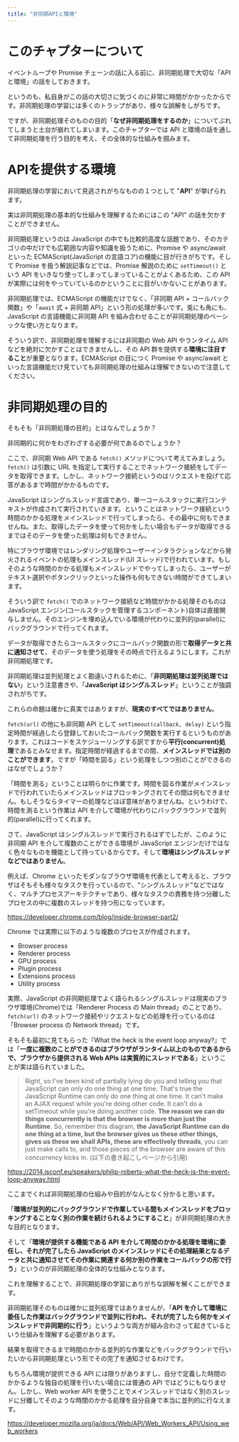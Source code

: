 ```yaml
---
title: "非同期APIと環境"
---
```


# このチャプターについて
イベントループや Promise チェーンの話に入る前に、非同期処理で大切な「API と環境」の話をしておきます。

というのも、私自身がこの話の大切さに気づくのに非常に時間がかかったからです。非同期処理の学習には多くのトラップがあり、様々な誤解をしがちです。

ですが、非同期処理そのものの目的「**なぜ非同期処理をするのか**」についてぶれてしまうと土台が崩れてしまいます。このチャプターでは API と環境の話を通して非同期処理を行う目的を考え、その全体的な仕組みを掴みます。

# APIを提供する環境
非同期処理の学習において見逃されがちなものの１つとして "**API**" が挙げられます。

実は非同期処理の基本的な仕組みを理解するためにはこの "API" の話を欠かすことができません。

非同期処理というのは JavaScript の中でも比較的高度な話題であり、そのカテゴリの中だけでも広範囲な内容や知識を扱うために、Promise や async/await といった ECMAScript(JavaScript の言語コア)の機能に目が行きがちです。そして Promise を扱う解説記事などでは、Promise 解説のために `setTimeout()` という API をいきなり使ってしまってしまっていることがよくあるため、この API が実際には何をやっていているのかということに目がいかないことがあります。

非同期処理では、ECMAScript の機能だけでなく、「非同期 API + コールバック関数」や「`await` 式 + 非同期 API」という形の処理が多いです。兎にも角にも、JavaScript の言語機能に非同期 API を組み合わせることが非同期処理のベーシックな使い方となります。

そういう訳で、非同期処理を理解するには非同期の Web API やランタイム API などを絶対に欠かすことはできませんし、その API 群を提供する**環境に注目すること**が重要となります。ECMAScript の目につく Promise や async/await といった言語機能だけ見ていても非同期処理の仕組みは理解できないので注意してください。

# 非同期処理の目的
そもそも「非同期処理の目的」とはなんでしょうか？

非同期的に何かをわざわざする必要が何であるのでしょうか？

ここで、非同期 Web API である `fetch()` メソッドについて考えてみましょう。`fetch()` は引数に URL を指定して実行することでネットワーク接続をしてデータを取得できます。しかし、ネットワーク接続というのはリクエストを投げて応答があるまで時間がかかるものです。

JavaScript はシングルスレッド言語であり、単一コールスタックに実行コンテキストが作成されて実行されていきます。ということはネットワーク接続という時間のかかる処理をメインスレッドで行ってしまったら、その最中に何もできませんね。また、取得したデータを使って何かをしたい場合もデータが取得できるまではそのデータを使った処理は何もできません。

特にブラウザ環境ではレンダリング処理やユーザーインタラクションなどから発火されるイベントの処理もメインスレッド(UI スレッド)で行われています。もしそのような時間のかかる処理もメインスレッドでやってしまったら、ユーザーがテキスト選択やボタンクリックといった操作も何もできない時間ができてしまいます。

そういう訳で `fetch()` でのネットワーク接続など時間がかかる処理そのものは JavaScript エンジン(コールスタックを管理するコンポーネント)自体は直接関与しません。そのエンジンを埋め込んでいる環境が代わりに並列的(parallel)にバックグラウンドで行ってくれます。

データが取得できたらコールスタックにコールバック関数の形で**取得データと共に通知させて**、そのデータを使う処理をその時点で行えるようにします。これが非同期処理です。

非同期処理は並列処理とよく勘違いされるために、「**非同期処理は並列処理ではない**」という注意書きや、「**JavaScript はシングルスレッド**」ということが強調されがちです。

これらの命題は確かに真実ではありますが、**現実のすべてではありません**。

`fetch(url)` の他にも非同期 API として `setTimeout(callback, delay)` という指定時間が経過したら登録しておいたコールバック関数を実行するというものがあります。これはコードをスケジューリングする訳ですから**平行(concurrent)処理**であるとみなせます。指定時間が経過するまでの間、**メインスレッドでは別のことができます**。ですが「時間を図る」という処理をしつつ別のことができるのはなぜでしょうか？

「時間を測る」ということは明らかに作業です。時間を図る作業がメインスレッドで行われていたらメインスレッドはブロッキングされてその間は何もできません。もしそうならタイマーの処理などほぼ意味がありませんね。というわけで、時間を測るという作業は API を介して環境が代わりにバックグラウンドで並列的(parallel)に行ってくれます。

さて、JavaScript はシングルスレッドで実行されるはずでしたが、このように非同期 API を介して複数のことができる環境が JavaScript エンジンだけではなく色々なものを機能として持っているからです。そして**環境はシングルスレッドなどではありません**。

例えば、Chrome といったモダンなブラウザ環境を代表として考えると、ブラウザはそもそも様々なタスクを行っているので、"シングルスレッド"などではなく、マルチプロセスアーキテクチャであり、様々なタスクの責務を持つ分離したプロセスの中に複数のスレッドを持つ形になっています。

https://developer.chrome.com/blog/inside-browser-part2/

Chrome では実際に以下のような複数のプロセスが作成されます。
- Browser process
- Renderer process
- GPU process
- Plugin process
- Extensions process
- Utility process

実際、JavaScript の非同期処理でよく語られるシングルスレッドは現実のブラウザ環境(Chrome)では「Renderer Process の Main thread」のことであり、`fetch(url)` のネットワーク接続やリクエストなどの処理を行っているのは「Browser process の Network thread」です。

そもそも最初に見てもらった『What the heck is the event loop anyway?』では「**一度に複数のことができるのはブラウザがランタイム以上のものであるからで、ブラウザから提供される Web APIs は実質的にスレッドである**」ということが実は語られていました。

>Right, so I've been kind of partially lying do you and telling you that JavaScript can only do one thing at one time. That's true the JavaScript Runtime can only do one thing at one time. It can't make an AJAX request while you're doing other code. It can't do a setTimeout while you're doing another code. **The reason we can do things concurrently is that the browser is more than just the Runtime**. So, remember this diagram, **the JavaScript Runtime can do one thing at a time, but the browser gives us these other things, gives us these we shall APIs, these are effectively threads**, you can just make calls to, and those pieces of the browser are aware of this concurrency kicks in.
>(以下の書き起こしページから引用)

https://2014.jsconf.eu/speakers/philip-roberts-what-the-heck-is-the-event-loop-anyway.html

ここまでくれば非同期処理の仕組みや目的がなんとなく分かると思います。

「**環境が並列的にバックグラウンドで作業している間もメインスレッドをブロッキングすることなく別の作業を続けられるようにすること**」が非同期処理の大きな目的となります。

そして「**環境が提供する機能である API を介して時間のかかる処理を環境に委任し、それが完了したら JavaScript のメインスレッドにその処理結果となるデータと共に通知させてその作業に関連する何か別の作業をコールバックの形で行う**」というのが非同期処理の全体的な仕組みとなります。

これを理解することで、非同期処理の学習にありがちな誤解を解くことができます。

非同期処理そのものは確かに並列処理ではありませんが、「**API を介して環境に委任した作業はバックグラウンドで並列に行われ、それが完了したら何かをメインスレッドで非同期的に行う**」というような両方が組み合わさって起きているという仕組みを理解する必要があります。

結果を取得できるまで時間のかかる並列的な作業などをバックグラウンドで行いたいから非同期処理という形でその完了を通知させるわけです。

もちろん環境が提供できる API には限りがありますし、自分で定義した時間のかかるような独自の処理を行いたい場合には普通の API ではどうにもなりません。しかし、Web worker API を使うことでメインスレッドではなく別のスレッドに分離してそのような時間のかかる処理を自分自身で本当に並列的に行なえます。

https://developer.mozilla.org/ja/docs/Web/API/Web_Workers_API/Using_web_workers

